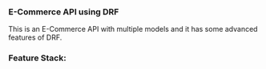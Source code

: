 ### E-Commerce API using DRF
This is an E-Commerce API with multiple models and it has some advanced features of DRF.

### **Feature Stack:**

